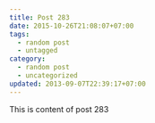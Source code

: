 ```yaml
---
title: Post 283
date: 2015-10-26T21:08:07+07:00
tags:
  - random post
  - untagged
category:
  - random post
  - uncategorized
updated: 2013-09-07T22:39:17+07:00
---
```

This is content of post 283